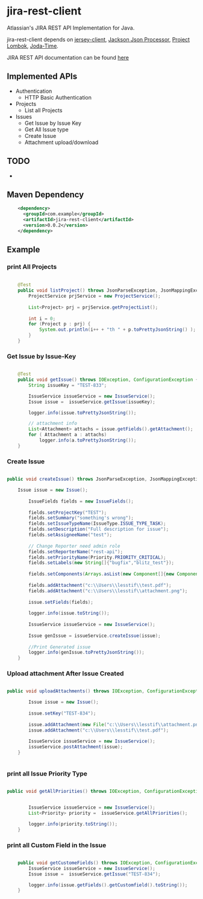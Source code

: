 # jira-rest-client #

Atlassian's JIRA REST API Implementation for Java.

jira-rest-client depends on [jersey-client](https://jersey.java.net/documentation/latest/client.html), [Jackson Json Processor](https://github.com/FasterXML/jackson), [Project Lombok](http://projectlombok.org/), [Joda-Time](http://www.joda.org/joda-time/).

JIRA REST API documentation can be found [here](https://docs.atlassian.com/jira/REST/latest/)

## Implemented APIs ##

*  Authentication
	*  HTTP Basic Authentication
*  Projects
    * List all Projects
* Issues
    * Get Issue by Issue Key
    * Get All Issue type
    * Create Issue
    * Attachment upload/download

## TODO ##
* 

## Maven Dependency ##
```xml
    <dependency>
      <groupId>com.example</groupId>
      <artifactId>jira-rest-client</artifactId>
      <version>0.0.2</version>
    </dependency>
```

## Example ##

### print  All Projects ###
```java
	
	@Test
	public void listProject() throws JsonParseException, JsonMappingException, IOException, ConfigurationException {
		ProjectService prjService = new ProjectService();
		
		List<Project> prj = prjService.getProjectList();
		
		int i = 0;
		for (Project p : prj) {
			System.out.println(i++ + "th " + p.toPrettyJsonString() );
		}
	}	

```

### Get Issue by Issue-Key ###
```java

    @Test
	public void getIssue() throws IOException, ConfigurationException {
		String issueKey = "TEST-833";

		IssueService issueService = new IssueService();
		Issue issue =  issueService.getIssue(issueKey);

		logger.info(issue.toPrettyJsonString());

		// attachment info
		List<Attachment> attachs = issue.getFields().getAttachment();
		for ( Attachment a : attachs) 
			logger.info(a.toPrettyJsonString());
	}

```

### Create Issue ###
```java

public void createIssue() throws JsonParseException, JsonMappingException, IOException, ConfigurationException {

	Issue issue = new Issue();
		
		IssueFields fields = new IssueFields();
		
		fields.setProjectKey("TEST");
		fields.setSummary("something's wrong");
		fields.setIssueTypeName(IssueType.ISSUE_TYPE_TASK);
		fields.setDescription("Full description for issue");
		fields.setAssigneeName("test");
		
		// Change Reporter need admin role
		fields.setReporterName("rest-api");
		fields.setPriorityName(Priority.PRIORITY_CRITICAL);
		fields.setLabels(new String[]{"bugfix","blitz_test"});
			
		fields.setComponents(Arrays.asList(new Component[]{new Component("Component-1"), new Component("Component-2")}));
		
		fields.addAttachment("c:\\Users\\lesstif\\test.pdf");
		fields.addAttachment("c:\\Users\\lesstif\\attachment.png");
		
		issue.setFields(fields);
		
		logger.info(issue.toString());
		
		IssueService issueService = new IssueService();
		
		Issue genIssue = issueService.createIssue(issue);		
		
		//Print Generated issue
		logger.info(genIssue.toPrettyJsonString());
	}

```

### Upload attachment After Issue Created ###
```java

public void uploadAttachments() throws IOException, ConfigurationException {

		Issue issue = new Issue();
		
		issue.setKey("TEST-834");
				
		issue.addAttachment(new File("c:\\Users\\lesstif\\attachment.png"));
		issue.addAttachment("c:\\Users\\lesstif\\test.pdf");
		
		IssueService issueService = new IssueService();
		issueService.postAttachment(issue);
	}
	
```

### print all Issue Priority Type ###
```java

public void getAllPriorities() throws IOException, ConfigurationException {


		IssueService issueService = new IssueService();
		List<Priority> priority =  issueService.getAllPriorities();

		logger.info(priority.toString());
	}
```

### print all Custom Field in the Issue ###
```java

    public void getCustomeFields() throws IOException, ConfigurationException {
		IssueService issueService = new IssueService();
		Issue issue =  issueService.getIssue("TEST-834");

		logger.info(issue.getFields().getCustomfield().toString());		
	}
```